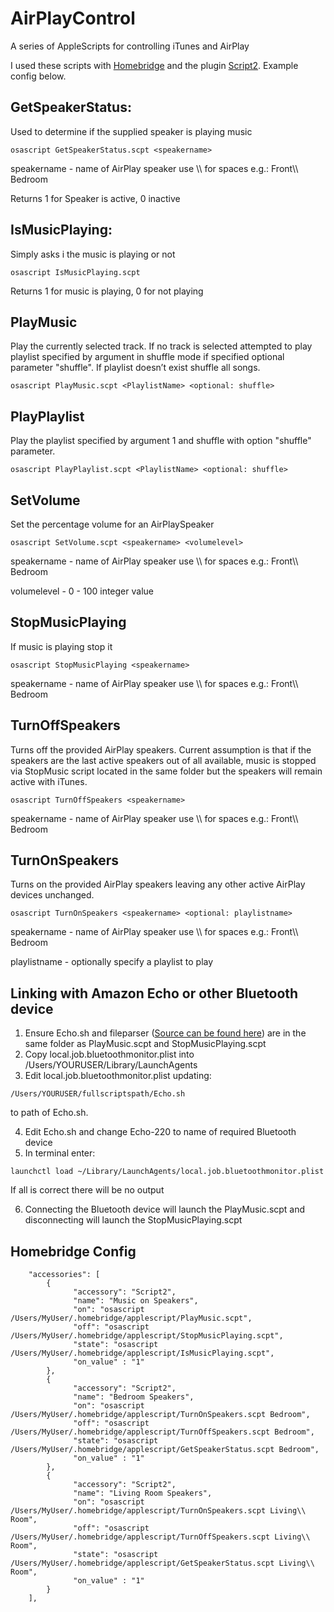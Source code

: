 # AirPlayControl

A series of AppleScripts for controlling iTunes and AirPlay

I used these scripts with [Homebridge](https://github.com/nfarina/homebridge) and the plugin [Script2](https://www.npmjs.com/package/homebridge-script2).  Example config below.

## GetSpeakerStatus: 
Used to determine if the supplied speaker is playing music
```
osascript GetSpeakerStatus.scpt <speakername>
```
speakername - name of AirPlay speaker use \\\\ for spaces e.g.: Front\\\\ Bedroom

Returns 1 for Speaker is active, 0 inactive

## IsMusicPlaying:
Simply asks i the music is playing or not
```
osascript IsMusicPlaying.scpt
```
Returns 1 for music is playing, 0 for not playing

## PlayMusic
Play the currently selected track. If no track is selected attempted to play playlist specified by argument <PlaylistName> in shuffle mode if specified optional parameter "shuffle". If playlist doesn’t exist shuffle all songs.  

```
osascript PlayMusic.scpt <PlaylistName> <optional: shuffle>
```

## PlayPlaylist
Play the playlist specified by argument 1 <PlaylistName> and shuffle with option "shuffle" parameter.
    
```
osascript PlayPlaylist.scpt <PlaylistName> <optional: shuffle>
```

## SetVolume
Set the percentage volume for an AirPlaySpeaker
```
osascript SetVolume.scpt <speakername> <volumelevel>
```
speakername - name of AirPlay speaker use \\\\ for spaces e.g.: Front\\\\ Bedroom

volumelevel - 0 - 100 integer value

## StopMusicPlaying
If music is playing stop it
```
osascript StopMusicPlaying <speakername>
```
speakername - name of AirPlay speaker use \\\\ for spaces e.g.: Front\\\\ Bedroom

## TurnOffSpeakers
Turns off the provided AirPlay speakers. Current assumption is that if the speakers are the last active speakers out of all available, music is stopped via StopMusic script located in the same folder but the speakers will remain active with iTunes.
```
osascript TurnOffSpeakers <speakername>
```
speakername - name of AirPlay speaker use \\\\ for spaces e.g.: Front\\\\ Bedroom

## TurnOnSpeakers
Turns on the provided AirPlay speakers leaving any other active AirPlay devices unchanged.
```
osascript TurnOnSpeakers <speakername> <optional: playlistname>
```
speakername - name of AirPlay speaker use \\\\ for spaces e.g.: Front\\\\ Bedroom

playlistname - optionally specify a playlist to play

## Linking with Amazon Echo or other Bluetooth device
1. Ensure Echo.sh and fileparser ([Source can be found here](https://github.com/adamb3ll/fileparser)) are in the same folder as PlayMusic.scpt and StopMusicPlaying.scpt
2. Copy local.job.bluetoothmonitor.plist into /Users/YOURUSER/Library/LaunchAgents
3. Edit local.job.bluetoothmonitor.plist updating:
    
```
/Users/YOURUSER/fullscriptspath/Echo.sh
```
to path of Echo.sh.

4. Edit Echo.sh and change Echo-220 to name of required Bluetooth device
5. In terminal enter:
```
launchctl load ~/Library/LaunchAgents/local.job.bluetoothmonitor.plist
```
If all is correct there will be no output

6. Connecting the Bluetooth device will launch the PlayMusic.scpt and disconnecting will launch the StopMusicPlaying.scpt

## Homebridge Config
```
    "accessories": [
        {
              "accessory": "Script2",
              "name": "Music on Speakers",
              "on": "osascript /Users/MyUser/.homebridge/applescript/PlayMusic.scpt",
              "off": "osascript /Users/MyUser/.homebridge/applescript/StopMusicPlaying.scpt",
              "state": "osascript /Users/MyUser/.homebridge/applescript/IsMusicPlaying.scpt",
              "on_value" : "1"    
        },
        {
              "accessory": "Script2",
              "name": "Bedroom Speakers",
              "on": "osascript /Users/MyUser/.homebridge/applescript/TurnOnSpeakers.scpt Bedroom",
              "off": "osascript /Users/MyUser/.homebridge/applescript/TurnOffSpeakers.scpt Bedroom",
              "state": "osascript /Users/MyUser/.homebridge/applescript/GetSpeakerStatus.scpt Bedroom",
              "on_value" : "1"    
        },
        {
              "accessory": "Script2",
              "name": "Living Room Speakers",
              "on": "osascript /Users/MyUser/.homebridge/applescript/TurnOnSpeakers.scpt Living\\ Room",
              "off": "osascript /Users/MyUser/.homebridge/applescript/TurnOffSpeakers.scpt Living\\ Room",
              "state": "osascript /Users/MyUser/.homebridge/applescript/GetSpeakerStatus.scpt Living\\ Room",
              "on_value" : "1"    
        }  
    ],
```
